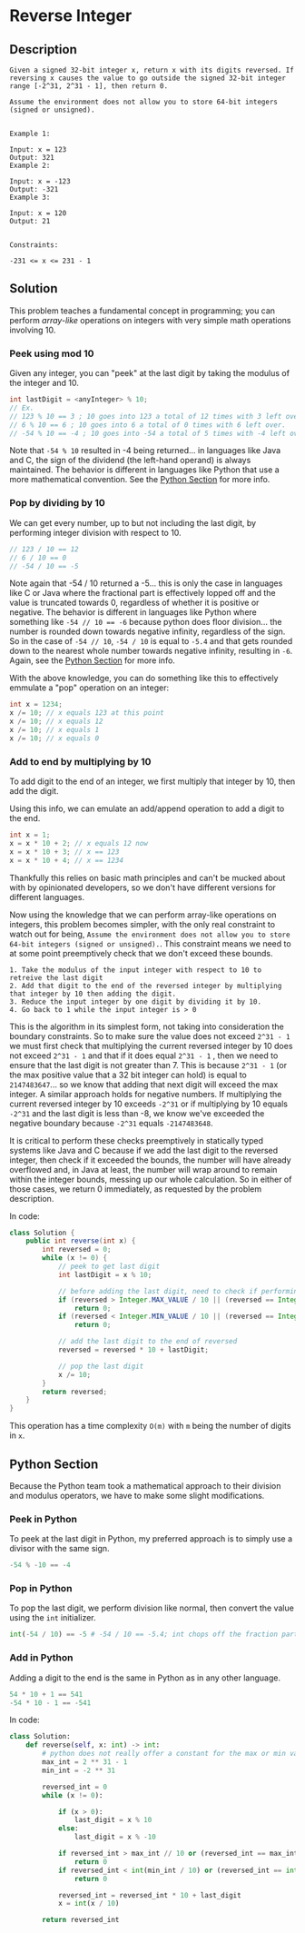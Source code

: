 # Reverse Integer

## Description

```
Given a signed 32-bit integer x, return x with its digits reversed. If reversing x causes the value to go outside the signed 32-bit integer range [-2^31, 2^31 - 1], then return 0.

Assume the environment does not allow you to store 64-bit integers (signed or unsigned).


Example 1:

Input: x = 123
Output: 321
Example 2:

Input: x = -123
Output: -321
Example 3:

Input: x = 120
Output: 21


Constraints:

-231 <= x <= 231 - 1
```

## Solution

<!-- start -->

This problem teaches a fundamental concept in programming; you can perform _array-like_ operations on integers
with very simple math operations involving 10.

### Peek using mod 10

Given any integer, you can "peek" at the last digit by taking the modulus of the integer and 10.

```java
int lastDigit = <anyInteger> % 10;
// Ex.
// 123 % 10 == 3 ; 10 goes into 123 a total of 12 times with 3 left over.
// 6 % 10 == 6 ; 10 goes into 6 a total of 0 times with 6 left over.
// -54 % 10 == -4 ; 10 goes into -54 a total of 5 times with -4 left over
```

Note that `-54 % 10` resulted in -4 being returned... in languages like Java and C, the sign of the dividend (the left-hand operand) is always maintained. The behavior is different in languages like Python that use a more mathematical convention. See the [Python Section](#python-section) for more info.

### Pop by dividing by 10

We can get every number, up to but not including the last digit, by performing integer division with respect to 10.

```java
// 123 / 10 == 12
// 6 / 10 == 0
// -54 / 10 == -5
```

Note again that -54 / 10 returned a -5... this is only the case in languages like C or Java where the fractional part is effectively lopped off and the value is truncated towards 0, regardless of whether it is positive or negative.
The behavior is different in languages like Python where something like `-54 // 10 == -6` because python does floor division... the number is rounded down towards negative infinity, regardless of the sign.
So in the case of `-54 // 10`, `-54 / 10` is equal to `-5.4` and that gets rounded down to the nearest whole
number towards negative infinity, resulting in `-6`. Again, see the [Python Section](#python-section) for more info.

With the above knowledge, you can do something like this to effectively emmulate a "pop" operation on an integer:

```java
int x = 1234;
x /= 10; // x equals 123 at this point
x /= 10; // x equals 12
x /= 10; // x equals 1
x /= 10; // x equals 0
```

### Add to end by multiplying by 10

To add digit to the end of an integer, we first multiply that integer by 10, then add the digit.

Using this info, we can emulate an add/append operation to add a digit to the end.

```java
int x = 1;
x = x * 10 + 2; // x equals 12 now
x = x * 10 + 3; // x == 123
x = x * 10 + 4; // x == 1234
```

Thankfully this relies on basic math principles and can't be mucked about with by opinionated developers,
so we don't have different versions for different languages.

Now using the knowledge that we can perform array-like operations on integers, this problem becomes simpler, with
the only real constraint to watch out for being, `Assume the environment does not allow you to store 64-bit integers (signed or unsigned).`.
This constraint means we need to at some point preemptively check that we don't exceed these bounds.

```
1. Take the modulus of the input integer with respect to 10 to retreive the last digit
2. Add that digit to the end of the reversed integer by multiplying that integer by 10 then adding the digit.
3. Reduce the input integer by one digit by dividing it by 10.
4. Go back to 1 while the input integer is > 0
```

This is the algorithm in its simplest form, not taking into consideration the boundary constraints. So to make sure the value does not exceed
`2^31 - 1` we must first check that multiplying the current reversed integer by 10 does not exceed `2^31 - 1` and that if it does equal `2^31 - 1`
, then we need to ensure that the last digit is not greater than 7. This is because `2^31 - 1` (or the max positive value that a 32 bit integer can hold) is equal to `2147483647`... so we know that adding that next digit will exceed the max integer. A similar approach holds for negative numbers.
If multiplying the current reversed integer by 10 exceeds `-2^31` or if multiplying by 10 equals `-2^31` and the last digit is less than -8, we know we've exceeded the negative boundary because `-2^31` equals `-2147483648`.

It is critical to perform these checks preemptively in statically typed systems like Java and C because if we add the last digit to the reversed integer, then check if it exceeded the bounds, the number will have already overflowed and, in Java at least, the number will wrap
around to remain within the integer bounds, messing up our whole calculation. So in either of those cases, we return 0 immediately, as requested by
the problem description.

In code:

```java
class Solution {
    public int reverse(int x) {
        int reversed = 0;
        while (x != 0) {
            // peek to get last digit
            int lastDigit = x % 10;

            // before adding the last digit, need to check if performing the operation will exceed the bounds at any point
            if (reversed > Integer.MAX_VALUE / 10 || (reversed == Integer.MAX_VALUE / 10 && lastDigit > 7))
                return 0;
            if (reversed < Integer.MIN_VALUE / 10 || (reversed == Integer.MAX_VALUE / 10 && lastDigit < -8))
                return 0;

            // add the last digit to the end of reversed
            reversed = reversed * 10 + lastDigit;

            // pop the last digit
            x /= 10;
        }
        return reversed;
    }
}
```

This operation has a time complexity `O(m)` with `m` being the number of digits in `x`.

## Python Section

Because the Python team took a mathematical approach to their division and modulus operators, we have to make some slight modifications.

### Peek in Python

To peek at the last digit in Python, my preferred approach is to simply use a divisor with the same sign.

```python
-54 % -10 == -4
```

### Pop in Python

To pop the last digit, we perform division like normal, then convert the value using the `int` initializer.

```python
int(-54 / 10) == -5 # -54 / 10 == -5.4; int chops off the fraction part
```

### Add in Python

Adding a digit to the end is the same in Python as in any other language.

```python
54 * 10 + 1 == 541
-54 * 10 - 1 == -541
```

In code:

```python
class Solution:
    def reverse(self, x: int) -> int:
        # python does not really offer a constant for the max or min value of a traditional 32 bit integer like Java does
        max_int = 2 ** 31 - 1
        min_int = -2 ** 31

        reversed_int = 0
        while (x != 0):

            if (x > 0):
                last_digit = x % 10
            else:
                last_digit = x % -10

            if reversed_int > max_int // 10 or (reversed_int == max_int // 10 and last_digit > 7):
                return 0
            if reversed_int < int(min_int / 10) or (reversed_int == int(min_int / 10) and last_digit < -8):
                return 0

            reversed_int = reversed_int * 10 + last_digit
            x = int(x / 10)

        return reversed_int
```
